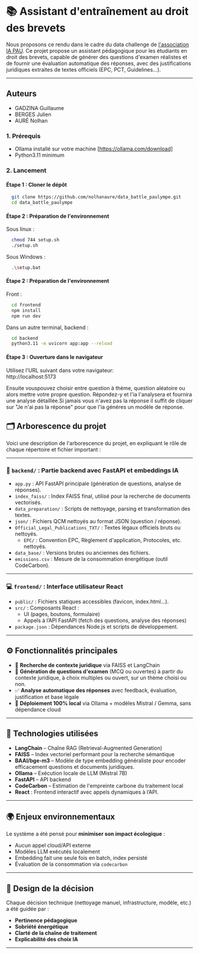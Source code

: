 # 📚 Assistant d'entraînement au droit des brevets

Nous proposons ce rendu dans le cadre du data challenge de [l'association IA PAU](https://iapau.org/).
Ce projet propose un assistant pédagogique pour les étudiants en droit des brevets, capable de générer des questions d'examen réalistes et de fournir une évaluation automatique des réponses, avec des justifications juridiques extraites de textes officiels (EPC, PCT, Guidelines...).

---
## Auteurs

- GADZINA Guillaume
- BERGES Julien
- AURÉ Nolhan

### 1. Prérequis 
- Ollama installé sur votre machine [https://ollama.com/download]
- Python3.11 minimum

### 2. Lancement

#### Étape 1 : Cloner le dépôt 
  ```sh
    git clone https://github.com/nolhanaure/data_battle_paulympe.git
    cd data_battle_paulympe
  ```    

#### Étape 2 : Préparation de l'environnement 
Sous linux : 
  ```sh
    chmod 744 setup.sh
    ./setup.sh
  ```

Sous Windows : 
  ```sh
    .\setup.bat
  ```

#### Étape 2 : Préparation de l'environnement 
Front : 
  ```sh
    cd frontend
    npm install
    npm run dev
  ```

Dans un autre terminal, backend : 
  ```sh
    cd backend
    python3.11 -m uvicorn app:app --reload
  ```
#### Étape 3 : Ouverture dans le navigateur
Utilisez l'URL suivant dans votre navigateur:  
     http://localhost:5173

Ensuite vouspouvez choisir entre question à thème, question aléatoire ou alors mettre votre propre question. Répondez-y et l'ia l'analysera et fournira une analyse détaillée.Si jamais vous n'avez pas la réponse il suffit de cliquer sur "Je n'ai pas la réponse" pour que l'ia généres un modèle de réponse.
## 🗂️ Arborescence du projet

Voici une description de l'arborescence du projet, en expliquant le rôle de chaque répertoire et fichier important :

---

### 🔧 `backend/` : Partie backend avec FastAPI et embeddings IA
- `app.py` : API FastAPI principale (génération de questions, analyse de réponses).
- `index_faiss/` : Index FAISS final, utilisé pour la recherche de documents vectorisés.
- `data_preparation/` : Scripts de nettoyage, parsing et transformation des textes.
- `json/` : Fichiers QCM nettoyés au format JSON (question / réponse).
- `Official_Legal_Publications_TXT/` : Textes légaux officiels bruts ou nettoyés.
  - `EPC/` : Convention EPC, Règlement d'application, Protocoles, etc. nettoyés.
- `data_base/` : Versions brutes ou anciennes des fichiers.
- `emissions.csv` : Mesure de la consommation énergétique (outil CodeCarbon).

---

### 💻 `frontend/` : Interface utilisateur React
- `public/` : Fichiers statiques accessibles (favicon, index.html...).
- `src/` : Composants React :
  - UI (pages, boutons, formulaire)
  - Appels à l’API FastAPI (fetch des questions, analyse des réponses)
- `package.json` : Dépendances Node.js et scripts de développement.


---

## ⚙️ Fonctionnalités principales

- 🔎 **Recherche de contexte juridique** via FAISS et LangChain
- 🧠 **Génération de questions d'examen** (MCQ ou ouvertes) à partir du contexte juridique, à choix multiples ou ouvert, sur un thème choisi ou non.
- ✅ **Analyse automatique des réponses** avec feedback, évaluation, justification et base légale
- 🌱 **Déploiement 100% local** via Ollama + modèles Mistral / Gemma, sans dépendance cloud

---

## 🧠 Technologies utilisées

- **LangChain** – Chaîne RAG (Retrieval-Augmented Generation)
- **FAISS** – Index vectoriel performant pour la recherche sémantique
- **BAAI/bge-m3** –  Modèle de type embedding généraliste pour encoder efficacement questions et documents juridiques.
- **Ollama** – Exécution locale de LLM (Mistral 7B)
- **FastAPI** – API backend
- **CodeCarbon** – Estimation de l'empreinte carbone du traitement local
- **React** : Frontend interactif avec appels dynamiques à l’API.

---

## 🌍 Enjeux environnementaux

Le système a été pensé pour **minimiser son impact écologique** :
- Aucun appel cloud/API externe
- Modèles LLM exécutés localement
- Embedding fait une seule fois en batch, index persisté
- Évaluation de la consommation via `codecarbon`

---

## 🧠 Design de la décision

Chaque décision technique (nettoyage manuel, infrastructure, modèle, etc.) a été guidée par :
- **Pertinence pédagogique**
- **Sobriété énergétique**
- **Clarté de la chaîne de traitement**
- **Explicabilité des choix IA**

---
